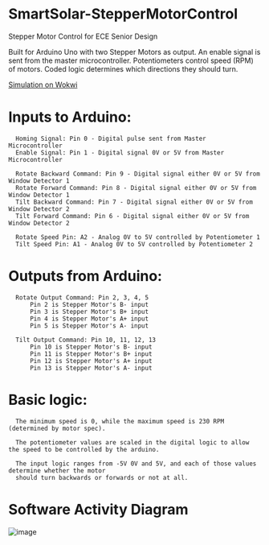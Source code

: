 # SmartSolar-StepperMotorControl
Stepper Motor Control for ECE Senior Design 

Built for Arduino Uno with two Stepper Motors as output. An enable signal is sent from the master microcontroller. Potentiometers control speed (RPM) of motors. Coded logic determines which directions they should turn. 

[Simulation on Wokwi](https://wokwi.com/projects/356667885699627009)

# Inputs to Arduino: 
      Homing Signal: Pin 0 - Digital pulse sent from Master Microcontroller
      Enable Signal: Pin 1 - Digital signal 0V or 5V from Master Microcontroller 

      Rotate Backward Command: Pin 9 - Digital signal either 0V or 5V from Window Detector 1
      Rotate Forward Command: Pin 8 - Digital signal either 0V or 5V from Window Detector 1
      Tilt Backward Command: Pin 7 - Digital signal either 0V or 5V from Window Detector 2
      Tilt Forward Command: Pin 6 - Digital signal either 0V or 5V from Window Detector 2

      Rotate Speed Pin: A2 - Analog 0V to 5V controlled by Potentiometer 1
      Tilt Speed Pin: A1 - Analog 0V to 5V controlled by Potentiometer 2

# Outputs from Arduino:
      Rotate Output Command: Pin 2, 3, 4, 5
          Pin 2 is Stepper Motor's B- input
          Pin 3 is Stepper Motor's B+ input
          Pin 4 is Stepper Motor's A+ input
          Pin 5 is Stepper Motor's A- input

      Tilt Output Command: Pin 10, 11, 12, 13
          Pin 10 is Stepper Motor's B- input
          Pin 11 is Stepper Motor's B+ input
          Pin 12 is Stepper Motor's A+ input
          Pin 13 is Stepper Motor's A- input
    
# Basic logic: 
      The minimum speed is 0, while the maximum speed is 230 RPM (determined by motor spec). 
      
      The potentiometer values are scaled in the digital logic to allow the speed to be controlled by the arduino.
      
      The input logic ranges from -5V 0V and 5V, and each of those values determine whether the motor 
      should turn backwards or forwards or not at all. 
      
# Software Activity Diagram
![image](https://user-images.githubusercontent.com/125402985/219469035-9ea51fa5-d149-4272-99ea-b112979ef72c.png)


